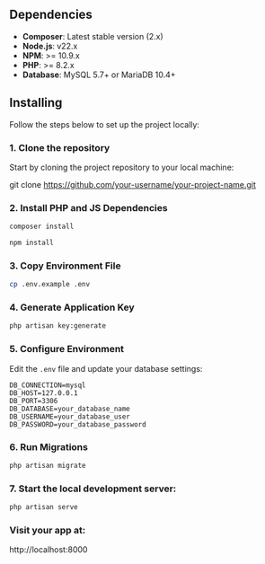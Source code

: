 ## Dependencies

- **Composer**: Latest stable version (2.x)
- **Node.js**: v22.x
- **NPM**: >= 10.9.x
- **PHP**: >= 8.2.x
- **Database**: MySQL 5.7+ or MariaDB 10.4+ 

## Installing

Follow the steps below to set up the project locally:

### 1. Clone the repository

Start by cloning the project repository to your local machine:

git clone https://github.com/your-username/your-project-name.git

### 2. Install PHP and JS Dependencies

```bash
composer install
```
```bash
npm install
```

### 3. Copy Environment File

```bash
cp .env.example .env
```

### 4. Generate Application Key

```bash
php artisan key:generate
```

### 5. Configure Environment

Edit the `.env` file and update your database settings:

```env
DB_CONNECTION=mysql
DB_HOST=127.0.0.1
DB_PORT=3306
DB_DATABASE=your_database_name
DB_USERNAME=your_database_user
DB_PASSWORD=your_database_password
```

### 6. Run Migrations

```bash
php artisan migrate
```

### 7. Start the local development server:

```bash
php artisan serve
```
### Visit your app at:
http://localhost:8000

